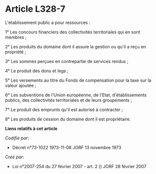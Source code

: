 # Article L328-7

L'établissement public a pour ressources :

1° Les concours financiers des collectivités territoriales qui en sont membres ;

2° Les produits du domaine dont il assure la gestion ou qu'il a reçu en propriété ;

3° Les sommes perçues en contrepartie de services rendus ;

4° Le produit des dons et legs ;

5° Les versements au titre du Fonds de compensation pour la taxe sur la valeur ajoutée ;

6° Les subventions de l'Union européenne, de l'Etat, d'établissements publics, des collectivités territoriales et de leurs
groupements ;

7° Le produit des emprunts qu'il est autorisé à contracter ;

8° Les produits de cession du domaine dont il est propriétaire.

**Liens relatifs à cet article**

_Codifié par_:

  - Décret n°73-1022 1973-11-08 JORF 13 novembre 1973

_Créé par_:

  - Loi n°2007-254 du 27 février 2007 - art. 2 () JORF 28 février 2007
